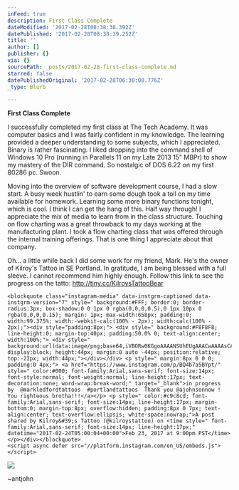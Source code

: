 ```yaml
---
inFeed: true
description: First Class Complete
dateModified: '2017-02-28T08:38:38.392Z'
datePublished: '2017-02-28T08:38:39.252Z'
title: ''
author: []
publisher: {}
via: {}
sourcePath: _posts/2017-02-28-first-class-complete.md
starred: false
datePublishedOriginal: '2017-02-28T06:30:08.776Z'
_type: Blurb

---
```

**First Class Complete**

I successfully completed my first class at The Tech Academy. It was computer basics and I was fairly confident in my knowledge. The learning provided a deeper understanding to some subjects, which I appreciated. Binary is rather fascinating. I liked dropping into the command shell of Windows 10 Pro (running in Parallels 11 on my Late 2013 15" MBPr) to show my mastery of the DIR command. So nostalgic of DOS 6.22 on my first 80286 pc. Swoon.

Moving into the overview of software development course, I had a slow start. A busy week hustlin' to earn some dough took a toll on my time available for homework. Learning some more binary functions tonight, which is cool. I think I can get the hang of this. Half way through! I appreciate the mix of media to learn from in the class structure. Touching on flow charting was a great throwback to my days working at the manufacturing plant. I took a flow charting class that was offered through the internal training offerings. That is one thing I appreciate about that company.

Oh... a little while back I did some work for my friend, Mark. He's the owner of Kilroy's Tattoo in SE Portland. In gratitude, I am being blessed with a full sleeve. I cannot recommend him highly enough. Follow this link to see the progress on the tatto: http://tiny.cc/KilroysTattooBear

    <blockquote class="instagram-media" data-instgrm-captioned data-instgrm-version="7" style=" background:#FFF; border:0; border-radius:3px; box-shadow:0 0 1px 0 rgba(0,0,0,0.5),0 1px 10px 0 rgba(0,0,0,0.15); margin: 1px; max-width:658px; padding:0; width:99.375%; width:-webkit-calc(100% - 2px); width:calc(100% - 2px);"><div style="padding:8px;"> <div style=" background:#F8F8F8; line-height:0; margin-top:40px; padding:50.0% 0; text-align:center; width:100%;"> <div style=" background:url(data:image/png;base64,iVBORw0KGgoAAAANSUhEUgAAACwAAAAsCAMAAAApWqozAAAABGdBTUEAALGPC/xhBQAAAAFzUkdCAK7OHOkAAAAMUExURczMzPf399fX1+bm5mzY9AMAAADiSURBVDjLvZXbEsMgCES5/P8/t9FuRVCRmU73JWlzosgSIIZURCjo/ad+EQJJB4Hv8BFt+IDpQoCx1wjOSBFhh2XssxEIYn3ulI/6MNReE07UIWJEv8UEOWDS88LY97kqyTliJKKtuYBbruAyVh5wOHiXmpi5we58Ek028czwyuQdLKPG1Bkb4NnM+VeAnfHqn1k4+GPT6uGQcvu2h2OVuIf/gWUFyy8OWEpdyZSa3aVCqpVoVvzZZ2VTnn2wU8qzVjDDetO90GSy9mVLqtgYSy231MxrY6I2gGqjrTY0L8fxCxfCBbhWrsYYAAAAAElFTkSuQmCC); display:block; height:44px; margin:0 auto -44px; position:relative; top:-22px; width:44px;"></div></div> <p style=" margin:8px 0 0 0; padding:0 4px;"> <a href="https://www.instagram.com/p/BQ4b7a5BYpt/" style=" color:#000; font-family:Arial,sans-serif; font-size:14px; font-style:normal; font-weight:normal; line-height:17px; text-decoration:none; word-wrap:break-word;" target="_blank">in progress  by  @markledfordtattoos  #portlandtattoos  Thank you @ajohnsonnow ! You righteous brotha!!!</a></p> <p style=" color:#c9c8cd; font-family:Arial,sans-serif; font-size:14px; line-height:17px; margin-bottom:0; margin-top:8px; overflow:hidden; padding:8px 0 7px; text-align:center; text-overflow:ellipsis; white-space:nowrap;">A post shared by Kilroy&#39;s Tattoo (@kilroystattoo) on <time style=" font-family:Arial,sans-serif; font-size:14px; line-height:17px;" datetime="2017-02-24T05:00:04+00:00">Feb 23, 2017 at 9:00pm PST</time></p></div></blockquote>
    <script async defer src="//platform.instagram.com/en_US/embeds.js"></script>

![](https://the-grid-user-content.s3-us-west-2.amazonaws.com/2d659233-8363-4a93-bd1b-63595d584a47.jpg)

~antjohn